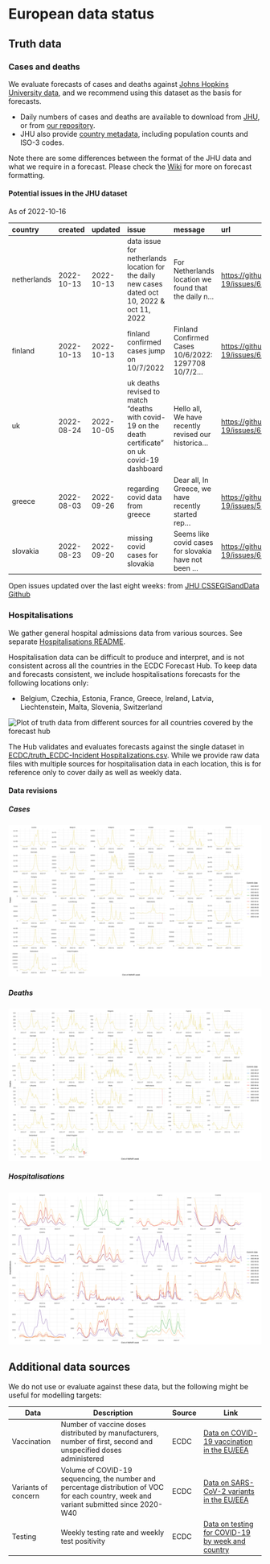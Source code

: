 European data status
================

## Truth data

### Cases and deaths

We evaluate forecasts of cases and deaths against [Johns Hopkins
University data](https://github.com/CSSEGISandData/COVID-19), and we
recommend using this dataset as the basis for forecasts.

-   Daily numbers of cases and deaths are available to download from
    [JHU](https://github.com/CSSEGISandData/COVID-19/tree/master/csse_covid_19_data/csse_covid_19_time_series),
    or from [our
    repository](https://github.com/epiforecasts/covid19-forecast-hub-europe/data-truth).
-   JHU also provide [country
    metadata](https://github.com/CSSEGISandData/COVID-19/blob/master/csse_covid_19_data/UID_ISO_FIPS_LookUp_Table.csv),
    including population counts and ISO-3 codes.

Note there are some differences between the format of the JHU data and
what we require in a forecast. Please check the
[Wiki](https://github.com/epiforecasts/covid19-forecast-hub-europe/wiki/Targets-and-horizons#truth-data)
for more on forecast formatting.

#### Potential issues in the JHU dataset

As of 2022-10-16

| country     | created    | updated    | issue                                                                                               | message                                             | url                                                      |
|:------------|:-----------|:-----------|:----------------------------------------------------------------------------------------------------|:----------------------------------------------------|:---------------------------------------------------------|
| netherlands | 2022-10-13 | 2022-10-13 | data issue for netherlands location for the daily new cases dated oct 10, 2022 & oct 11, 2022       | For Netherlands location we found that the daily n… | <https://github.com/CSSEGISandData/COVID-19/issues/6169> |
| finland     | 2022-10-13 | 2022-10-13 | finland confirmed cases jump on 10/7/2022                                                           | Finland Confirmed Cases 10/6/2022: 1297708 10/7/2…  | <https://github.com/CSSEGISandData/COVID-19/issues/6168> |
| uk          | 2022-08-24 | 2022-10-05 | uk deaths revised to match “deaths with covid-19 on the death certificate” on uk covid-19 dashboard | Hello all, We have recently revised our historica…  | <https://github.com/CSSEGISandData/COVID-19/issues/6021> |
| greece      | 2022-08-03 | 2022-09-26 | regarding covid data from greece                                                                    | Dear all, In Greece, we have recently started rep…  | <https://github.com/CSSEGISandData/COVID-19/issues/5957> |
| slovakia    | 2022-08-23 | 2022-09-20 | missing covid cases for slovakia                                                                    | Seems like covid cases for slovakia have not been … | <https://github.com/CSSEGISandData/COVID-19/issues/6018> |

Open issues updated over the last eight weeks: from [JHU CSSEGISandData
Github](https://github.com/CSSEGISandData/COVID-19/)

### Hospitalisations

We gather general hospital admissions data from various sources. See
separate [Hospitalisations
README](https://github.com/epiforecasts/covid19-forecast-hub-europe/tree/main/code/auto_download/hospitalisations#readme).

Hospitalisation data can be difficult to produce and interpret, and is
not consistent across all the countries in the ECDC Forecast Hub. To
keep data and forecasts consistent, we include hospitalisations
forecasts for the following locations only:

-   Belgium, Czechia, Estonia, France, Greece, Ireland, Latvia,
    Liechtenstein, Malta, Slovenia, Switzerland

![Plot of truth data from different sources for all countries covered by
the forecast hub](plots/hospitalisations.svg)

The Hub validates and evaluates forecasts against the single dataset in
[ECDC/truth_ECDC-Incident
Hospitalizations.csv](ECDC/truth_ECDC-Incident%20Hospitalizations.csv).
While we provide raw data files with multiple sources for
hospitalisation data in each location, this is for reference only to
cover daily as well as weekly data.

#### Data revisions

##### Cases

![Plot of revisions in case data](plots/revisions-Cases.svg)

##### Deaths

![Plot of revisions in case data](plots/revisions-Deaths.svg)

##### Hospitalisations

![Plot of revisions in case data](plots/revisions-Hospitalizations.svg)

## Additional data sources

We do not use or evaluate against these data, but the following might be
useful for modelling targets:

| Data                | Description                                                                                                                              | Source | Link                                                                                                                            |
|---------------------|------------------------------------------------------------------------------------------------------------------------------------------|--------|---------------------------------------------------------------------------------------------------------------------------------|
| Vaccination         | Number of vaccine doses distributed by manufacturers, number of first, second and unspecified doses administered                         | ECDC   | [Data on COVID-19 vaccination in the EU/EEA](https://www.ecdc.europa.eu/en/publications-data/data-covid-19-vaccination-eu-eea)  |
| Variants of concern | Volume of COVID-19 sequencing, the number and percentage distribution of VOC for each country, week and variant submitted since 2020-W40 | ECDC   | [Data on SARS-CoV-2 variants in the EU/EEA](https://www.ecdc.europa.eu/en/publications-data/data-virus-variants-covid-19-eueea) |
| Testing             | Weekly testing rate and weekly test positivity                                                                                           | ECDC   | [Data on testing for COVID-19 by week and country](https://www.ecdc.europa.eu/en/publications-data/covid-19-testing)            |
